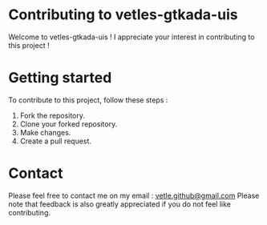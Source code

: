 # Contributing to vetles-gtkada-uis

Welcome to vetles-gtkada-uis ! I appreciate your interest in contributing to this project !

# Getting started

To contribute to this project, follow these steps :

1. Fork the repository.
2. Clone your forked repository.
3. Make changes.
4. Create a pull request.

# Contact

Please feel free to contact me on my email : vetle.github@gmail.com
Please note that feedback is also greatly appreciated if you do not feel like contributing.